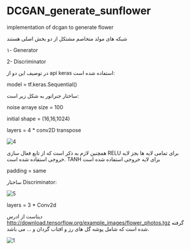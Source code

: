 # DCGAN_generate_sunflower
implementation of dcgan to generate flower

شبکه های مولد متخاصم مشتکل از دو بخش اصلی هستند

۱- Generator

2- Discriminator

در توصیف این دو از api keras استفاده شده است:

 model = tf.keras.Sequential()
 
 ساختار جنراتور به شکل زیر است:
 
 
 noise arraye size = 100
 
 initial shape = (16,16,1024)
 
 layers = 4 * conv2D transpose
 
 
![4](https://user-images.githubusercontent.com/30187615/220946300-cd558d36-9520-4c5a-b2c3-e3e58493a42d.PNG)

همچنین لازم به ذکر است که از تابع فعال سازی RELU برای تمامی لایه ها بجز لایه خروجی استفاده شده است. TANH برای لایه خروجی استفاده شده است

padding = same


ساختار Discriminator:

![5](https://user-images.githubusercontent.com/30187615/220959021-75d26bce-a650-4f70-ad51-d2463db82244.PNG)

layers = 3 * Conv2d



دیتاست از ادرس 
 http://download.tensorflow.org/example_images/flower_photos.tgz
 گرفته شده است
 که شامل پوشه گل های رز و افتاب گردان و ... می باشد.
 
 
 ![1](https://user-images.githubusercontent.com/30187615/220960508-1fe96834-6bbe-40a1-812a-306734541ee2.PNG)

